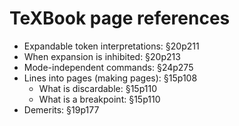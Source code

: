 # TeXBook page references

- Expandable token interpretations: §20p211
- When expansion is inhibited: §20p213
- Mode-independent commands: §24p275
- Lines into pages (making pages): §15p108
  - What is discardable: §15p110
  - What is a breakpoint: §15p110
- Demerits: §19p177
